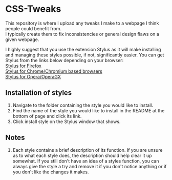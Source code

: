 # CSS-Tweaks
This repository is where I upload any tweaks I make to a webpage I think people could benefit from.  
I typically create them to fix inconsistencies or general design flaws on a given webpage.

I highly suggest that you use the extension Stylus as it will make installing and managing these styles possible, if not, significantly easier. You can get Stylus from the links below depending on your browser:  
[Stylus for Firefox](https://addons.mozilla.org/en-US/firefox/addon/styl-us/)  
[Stylus for Chrome/Chromium based browsers](https://chrome.google.com/webstore/detail/stylus/clngdbkpkpeebahjckkjfobafhncgmne)  
[Stylus for Opera/OperaGX](https://addons.opera.com/extensions/details/stylus/)

## Installation of styles
1. Navigate to the folder containing the style you would like to install.
2. Find the name of the style you would like to install in the README at the bottom of page and click its link.
3. Click install style on the Stylus window that shows.

## Notes
1. Each style contains a brief description of its function. If you are unsure as to what each style does, the description should help clear it up somewhat. If you still don't have an idea of a styles function, you can always give the style a try and remove it if you don't notice anything or if you don't like the changes it makes.  
